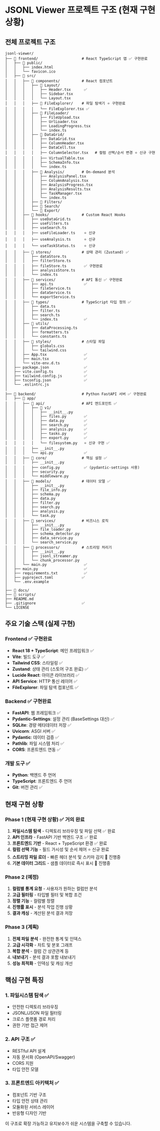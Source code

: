 # JSONL Viewer 프로젝트 구조 (현재 구현 상황)

## 전체 프로젝트 구조

```
jsonl-viewer/
├── 📁 frontend/                    # React TypeScript 앱 ✅ 구현완료
│   ├── 📁 public/
│   │   ├── index.html
│   │   └── favicon.ico
│   ├── 📁 src/
│   │   ├── 📁 components/          # React 컴포넌트
│   │   │   ├── 📁 Layout/
│   │   │   │   ├── Header.tsx      ✅
│   │   │   │   ├── Sidebar.tsx
│   │   │   │   └── Layout.tsx
│   │   │   ├── 📁 FileExplorer/    # 파일 탐색기 ⭐ 구현완료
│   │   │   │   └── FileExplorer.tsx ✅
│   │   │   ├── 📁 FileLoader/
│   │   │   │   ├── FileUpload.tsx
│   │   │   │   ├── UrlLoader.tsx
│   │   │   │   ├── LoadingProgress.tsx
│   │   │   │   └── index.ts
│   │   │   ├── 📁 DataGrid/
│   │   │   │   ├── DataGrid.tsx
│   │   │   │   ├── ColumnHeader.tsx
│   │   │   │   ├── DataCell.tsx
│   │   │   │   ├── ColumnSelector.tsx   # 컬럼 선택/순서 변경 ⭐ 신규 구현
│   │   │   │   ├── VirtualTable.tsx
│   │   │   │   ├── SchemaInfo.tsx
│   │   │   │   └── index.ts
│   │   │   ├── 📁 Analysis/        # On-demand 분석
│   │   │   │   ├── AnalysisPanel.tsx
│   │   │   │   ├── ColumnAnalysis.tsx
│   │   │   │   ├── AnalysisProgress.tsx
│   │   │   │   ├── AnalysisResults.tsx
│   │   │   │   ├── TaskManager.tsx
│   │   │   │   └── index.ts
│   │   │   ├── 📁 Filters/
│   │   │   ├── 📁 Search/
│   │   │   └── 📁 Export/
│   │   ├── 📁 hooks/               # Custom React Hooks
│   │   │   ├── useDataGrid.ts
│   │   │   ├── useFilters.ts
│   │   │   ├── useSearch.ts
│   │   │   ├── useFileLoader.ts    ⭐ 신규
│   │   │   ├── useAnalysis.ts      ⭐ 신규
│   │   │   └── useTaskStatus.ts    ⭐ 신규
│   │   ├── 📁 stores/              # 상태 관리 (Zustand) ✅
│   │   │   ├── dataStore.ts
│   │   │   ├── filterStore.ts
│   │   │   ├── fileStore.ts        ✅ 구현완료
│   │   │   ├── analysisStore.ts
│   │   │   └── index.ts
│   │   ├── 📁 services/            # API 통신 ✅ 구현완료
│   │   │   ├── api.ts              ✅
│   │   │   ├── fileService.ts
│   │   │   ├── dataService.ts
│   │   │   └── exportService.ts
│   │   ├── 📁 types/               # TypeScript 타입 정의 ✅
│   │   │   ├── data.ts
│   │   │   ├── filter.ts
│   │   │   ├── search.ts
│   │   │   └── index.ts            ✅
│   │   ├── 📁 utils/
│   │   │   ├── dataProcessing.ts
│   │   │   ├── formatters.ts
│   │   │   └── constants.ts
│   │   ├── 📁 styles/              # 스타일 파일
│   │   │   ├── globals.css
│   │   │   └── tailwind.css
│   │   ├── App.tsx                 ✅
│   │   ├── main.tsx                ✅
│   │   └── vite-env.d.ts
│   ├── package.json                ✅
│   ├── vite.config.ts              ✅
│   ├── tailwind.config.js          ✅
│   ├── tsconfig.json               ✅
│   └── .eslintrc.js
│
├── 📁 backend/                     # Python FastAPI 서버 ✅ 구현완료
│   ├── 📁 app/
│   │   ├── 📁 api/                 # API 엔드포인트 ✅
│   │   │   ├── 📁 v1/
│   │   │   │   ├── __init__.py
│   │   │   │   ├── files.py        ✅
│   │   │   │   ├── data.py         ✅
│   │   │   │   ├── search.py       ✅
│   │   │   │   ├── analysis.py     ✅
│   │   │   │   ├── tasks.py        ✅
│   │   │   │   ├── export.py       ✅
│   │   │   │   └── filesystem.py   ⭐ 신규 구현 ✅
│   │   │   ├── __init__.py
│   │   │   └── api.py              ✅
│   │   ├── 📁 core/                # 핵심 설정 ✅
│   │   │   ├── __init__.py
│   │   │   ├── config.py           ✅ (pydantic-settings 사용)
│   │   │   ├── security.py
│   │   │   └── middleware.py
│   │   ├── 📁 models/              # 데이터 모델 ✅
│   │   │   ├── __init__.py
│   │   │   ├── file_info.py
│   │   │   ├── schema.py
│   │   │   ├── data.py
│   │   │   ├── filter.py
│   │   │   ├── search.py
│   │   │   ├── analysis.py
│   │   │   └── task.py
│   │   ├── 📁 services/            # 비즈니스 로직
│   │   │   ├── __init__.py
│   │   │   ├── file_loader.py
│   │   │   ├── schema_detector.py
│   │   │   ├── data_service.py
│   │   │   └── search_service.py
│   │   ├── 📁 processors/          # 스트리밍 처리기
│   │   │   ├── __init__.py
│   │   │   ├── jsonl_streamer.py
│   │   │   └── chunk_processor.py
│   │   └── main.py                 ✅
│   ├── main.py                     ✅
│   ├── requirements.txt            ✅
│   ├── pyproject.toml             ✅
│   └── .env.example
│
├── 📁 docs/
├── 📁 scripts/
├── README.md                       
├── .gitignore                     ✅
└── LICENSE

```

## 주요 기술 스택 (실제 구현)

### Frontend ✅ 구현완료
- **React 18 + TypeScript**: 메인 프레임워크 ✅
- **Vite**: 빌드 도구 ✅
- **Tailwind CSS**: 스타일링 ✅
- **Zustand**: 상태 관리 (스토어 구조 완료) ✅
- **Lucide React**: 아이콘 라이브러리 ✅
- **API Service**: HTTP 통신 레이어 ✅
- **FileExplorer**: 파일 탐색 컴포넌트 ✅

### Backend ✅ 구현완료
- **FastAPI**: 웹 프레임워크 ✅
- **Pydantic-Settings**: 설정 관리 (BaseSettings 대신) ✅
- **SQLite**: 경량 메타데이터 저장 ✅
- **Uvicorn**: ASGI 서버 ✅
- **Pydantic**: 데이터 검증 ✅
- **Pathlib**: 파일 시스템 처리 ✅
- **CORS**: 프론트엔드 연동 ✅

### 개발 도구 ✅
- **Python**: 백엔드 주 언어
- **TypeScript**: 프론트엔드 주 언어
- **Git**: 버전 관리 ✅

## 현재 구현 상황

### Phase 1 (현재 구현 상황) ✅ 거의 완료
1. **파일시스템 탐색** - 디렉토리 브라우징 및 파일 선택 ✅ 완료
2. **API 인프라** - FastAPI 기반 백엔드 구조 ✅ 완료
3. **프론트엔드 기반** - React + TypeScript 환경 ✅ 완료
4. **컬럼 선택 기능** - 필드 가시성 및 순서 제어 ⭐ 신규 완료
5. **스트리밍 파일 로더** - 빠른 헤더 분석 및 스키마 감지 🔄 진행중
6. **기본 데이터 그리드** - 샘플 데이터로 즉시 표시 🔄 진행중

### Phase 2 (예정)
1. **컬럼별 통계 요청** - 사용자가 원하는 컬럼만 분석
2. **고급 필터링** - 타입별 필터 및 복합 조건
3. **정렬 기능** - 컬럼별 정렬
4. **진행률 표시** - 분석 작업 진행 상황
5. **결과 캐싱** - 계산된 분석 결과 저장

### Phase 3 (계획)
1. **전체 파일 분석** - 완전한 통계 및 인덱스
2. **고급 시각화** - 차트 및 분포 그래프
3. **복합 분석** - 컬럼 간 상관관계 등
4. **내보내기** - 분석 결과 포함 내보내기
5. **성능 최적화** - 인덱싱 및 캐싱 개선

## 핵심 구현 특징

### 1. 파일시스템 탐색 ✅
- 안전한 디렉토리 브라우징
- JSONL/JSON 파일 필터링
- 크로스 플랫폼 경로 처리
- 권한 기반 접근 제어

### 2. API 구조 ✅
- RESTful API 설계
- 자동 문서화 (OpenAPI/Swagger)
- CORS 지원
- 타입 안전 모델

### 3. 프론트엔드 아키텍처 ✅
- 컴포넌트 기반 구조
- 타입 안전 상태 관리
- 모듈화된 서비스 레이어
- 반응형 디자인 기반

이 구조로 확장 가능하고 유지보수가 쉬운 시스템을 구축할 수 있습니다.
